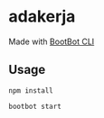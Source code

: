 # adakerja

Made with [BootBot CLI](https://github.com/Charca/bootbot-cli)

## Usage

```
npm install
```

```
bootbot start
```
